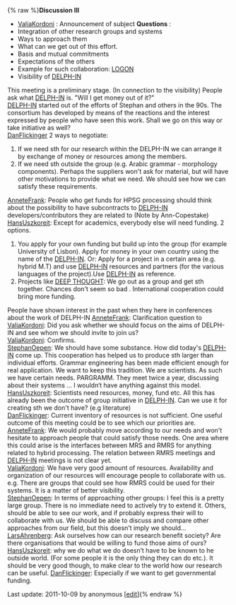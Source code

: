{% raw %}**Discussion III**

- [ValiaKordoni](https://delph-in.github.io/docs/garage/ValiaKordoni) : Announcement of subject **Questions**
:
- Integration of other research groups and systems
- Ways to approach them
- What can we get out of this effort.
- Basis and mutual commitments
- Expectations of the others
- Example for such collaboration:
[LOGON](http://www.emmtee.net/index.php?page=1&lang=en/)
- Visibility of [DELPH-IN](http://www.delph-in.net/)

This meeting is a preliminary stage. (In connection to the visibility)
People ask what [DELPH-IN](http://www.delph-in.net/) is. "Will I get
money out of it?"\
[DELPH-IN](http://www.delph-in.net/) started out of the efforts of
Stephan and others in the 90s. The consortium has developed by means of
the reactions and the interest expressed by people who have seen this
work. Shall we go on this way or take initiative as well?\
[DanFlickinger](https://delph-in.github.io/docs/garage/DanFlickinger) 2 ways to negotiate:

1. If we need sth for our research within the DELPH-IN we can arrange
it by exchange of money or resources among the members.
2. If we need sth outside the group (e.g. Arabic grammar - morphology
components). Perhaps the suppliers won't ask for material, but will
have other motivations to provide what we need. We should see how we
can satisfy these requirements.

[AnneteFrank](/AnneteFrank): People who get funds for HPSG processing
should think about the possibility to have subcontracts to
[DELPH-IN](http://www.delph-in.net/) developers/contributors they are
related to (Note by Ann-Copestake)\
[HansUszkoreit](https://delph-in.github.io/docs/garage/HansUszkoreit): Except for academics, everybody else
will need funding. 2 options.

1. You apply for your own funding but build up into the group (for
example University of Lisbon). Apply for money in your own country
using the name of the [DELPH-IN](http://www.delph-in.net/). Or:
Apply for a project in a certain area (e.g. hybrid M.T) and use
[DELPH-IN](http://www.delph-in.net/) resources and partners (for the
various languages of the project).Use
[DELPH-IN](http://www.delph-in.net/) as reference.
2. Projects like [DEEP THOUGHT](http://www.project-deepthought.net/):
We go out as a group and get sth together. Chances don't seem so bad
. International cooperation could bring more funding.

People have shown interest in the past when they here in conferences
about the work of DELPH-IN [AnneteFrank](/AnneteFrank): Clarification
question to [ValiaKordoni](https://delph-in.github.io/docs/garage/ValiaKordoni): Did you ask whether we should
focus on the aims of DELPH-IN and see whom we should invite to join
us?\
[ValiaKordoni](https://delph-in.github.io/docs/garage/ValiaKordoni): Confirms.\
[StephanOepen](https://delph-in.github.io/docs/garage/StephanOepen): We should have some substance. How did
today's [DELPH-IN](http://www.delph-in.net/) come up. This cooperation
has helped us to produce sth larger than individual efforts. Grammar
engineering has been made efficient enough for real application. We want
to keep this tradition. We are scientists. As such we have certain
needs. PARGRAMM. They meet twice a year, discussing about their systems
… I wouldn‘t have anything against this model.\
[HansUszkoreit](https://delph-in.github.io/docs/garage/HansUszkoreit): Scientists need resources, money, fund
etc. All this has already been the outcome of group initiative in
[DELPH-IN](http://www.delph-in.net/). Can we use it for creating sth we
don't have? (e.g literature)\
[DanFlickinger](https://delph-in.github.io/docs/garage/DanFlickinger): Current inventory of resources is not
sufficient. One useful outcome of this meeting could be to see which our
priorities are.\
[AnneteFrank](/AnneteFrank): We would probably move according to our
needs and won't hesitate to approach people that could satisfy those
needs. One area where this could arise is the interfaces between MRS and
RMRS for anything related to hybrid processing. The relation between
RMRS meetings and [DELPH-IN](http://www.delph-in.net/) meetings is not
clear yet.\
[ValiaKordoni](https://delph-in.github.io/docs/garage/ValiaKordoni): We have very good amount of resources.
Availability and organization of our resources will encourage people to
collaborate with us. e.g. There are groups that could see how RMRS could
be used for their systems. It is a matter of better visibility.\
[StephanOepen](https://delph-in.github.io/docs/garage/StephanOepen): In terms of approaching other groups: I
feel this is a pretty large group. There is no immediate need to
actively try to extend it. Others, should be able to see our work, and
if probably express their will to collaborate with us. We should be able
to discuss and compare other approaches from our field, but this doesn’t
imply we should…\
[LarsAhrenberg](/LarsAhrenberg): Ask ourselves how can our research
benefit society? Are there organisations that would be willing to fund
those aims of ours?\
[HansUszkoreit](https://delph-in.github.io/docs/garage/HansUszkoreit): why we do what we do doesn’t have to be
known to he outside world. (For some people it is the only thing they
can do etc.). It should be very good though, to make clear to the world
how our research can be useful. [DanFlickinger](https://delph-in.github.io/docs/garage/DanFlickinger):
Especially if we want to get governmental funding.  

Last update: 2011-10-09 by anonymous [[edit](https://github.com/delph-in/docs/wiki/LisbonExpectationsDiscussion/_edit)]{% endraw %}